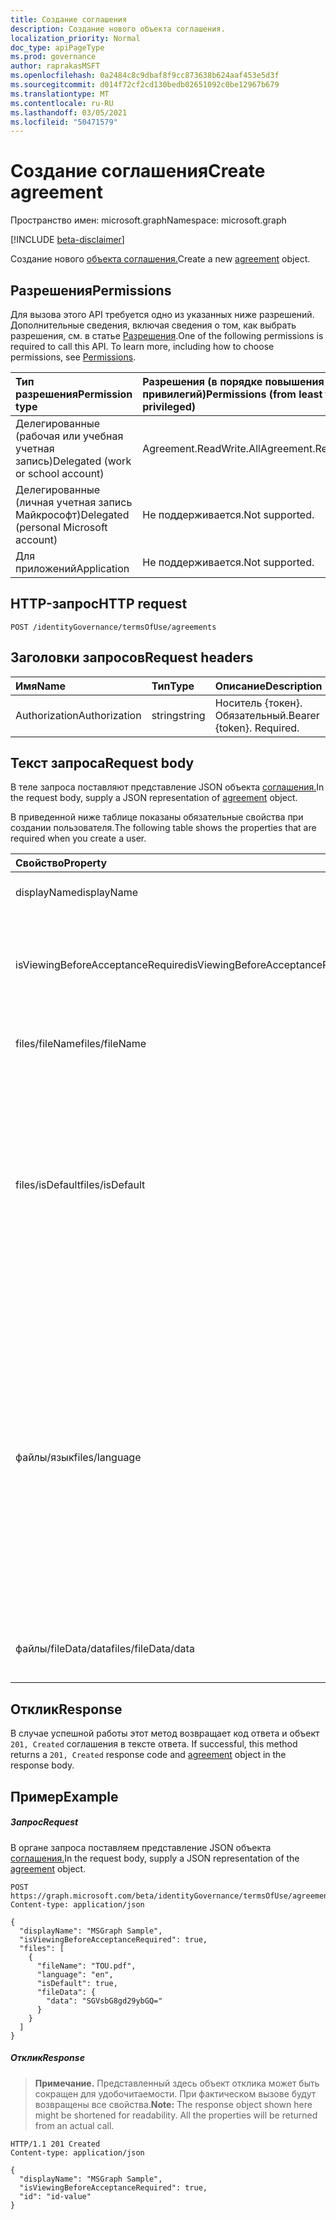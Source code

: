 ```yaml
---
title: Создание соглашения
description: Создание нового объекта соглашения.
localization_priority: Normal
doc_type: apiPageType
ms.prod: governance
author: raprakasMSFT
ms.openlocfilehash: 0a2484c8c9dbaf8f9cc873638b624aaf453e5d3f
ms.sourcegitcommit: d014f72cf2cd130bedb02651092c0be12967b679
ms.translationtype: MT
ms.contentlocale: ru-RU
ms.lasthandoff: 03/05/2021
ms.locfileid: "50471579"
---
```

# <a name="create-agreement"></a><span data-ttu-id="963bf-103">Создание соглашения</span><span class="sxs-lookup"><span data-stu-id="963bf-103">Create agreement</span></span>

<span data-ttu-id="963bf-104">Пространство имен: microsoft.graph</span><span class="sxs-lookup"><span data-stu-id="963bf-104">Namespace: microsoft.graph</span></span>

[!INCLUDE [beta-disclaimer](../../includes/beta-disclaimer.md)]

<span data-ttu-id="963bf-105">Создание нового [объекта соглашения.](../resources/agreement.md)</span><span class="sxs-lookup"><span data-stu-id="963bf-105">Create a new [agreement](../resources/agreement.md) object.</span></span>
## <a name="permissions"></a><span data-ttu-id="963bf-106">Разрешения</span><span class="sxs-lookup"><span data-stu-id="963bf-106">Permissions</span></span>
<span data-ttu-id="963bf-p101">Для вызова этого API требуется одно из указанных ниже разрешений. Дополнительные сведения, включая сведения о том, как выбрать разрешения, см. в статье [Разрешения](/graph/permissions-reference).</span><span class="sxs-lookup"><span data-stu-id="963bf-p101">One of the following permissions is required to call this API. To learn more, including how to choose permissions, see [Permissions](/graph/permissions-reference).</span></span>

|<span data-ttu-id="963bf-109">Тип разрешения</span><span class="sxs-lookup"><span data-stu-id="963bf-109">Permission type</span></span>                        | <span data-ttu-id="963bf-110">Разрешения (в порядке повышения привилегий)</span><span class="sxs-lookup"><span data-stu-id="963bf-110">Permissions (from least to most privileged)</span></span>              |
|:--------------------------------------|:---------------------------------------------------------|
|<span data-ttu-id="963bf-111">Делегированные (рабочая или учебная учетная запись)</span><span class="sxs-lookup"><span data-stu-id="963bf-111">Delegated (work or school account)</span></span>     | <span data-ttu-id="963bf-112">Agreement.ReadWrite.All</span><span class="sxs-lookup"><span data-stu-id="963bf-112">Agreement.ReadWrite.All</span></span> |
|<span data-ttu-id="963bf-113">Делегированные (личная учетная запись Майкрософт)</span><span class="sxs-lookup"><span data-stu-id="963bf-113">Delegated (personal Microsoft account)</span></span> | <span data-ttu-id="963bf-114">Не поддерживается.</span><span class="sxs-lookup"><span data-stu-id="963bf-114">Not supported.</span></span> |
|<span data-ttu-id="963bf-115">Для приложений</span><span class="sxs-lookup"><span data-stu-id="963bf-115">Application</span></span>                            | <span data-ttu-id="963bf-116">Не поддерживается.</span><span class="sxs-lookup"><span data-stu-id="963bf-116">Not supported.</span></span> |

## <a name="http-request"></a><span data-ttu-id="963bf-117">HTTP-запрос</span><span class="sxs-lookup"><span data-stu-id="963bf-117">HTTP request</span></span>
<!-- { "blockType": "ignored" } -->
```http
POST /identityGovernance/termsOfUse/agreements
```
## <a name="request-headers"></a><span data-ttu-id="963bf-118">Заголовки запросов</span><span class="sxs-lookup"><span data-stu-id="963bf-118">Request headers</span></span>
| <span data-ttu-id="963bf-119">Имя</span><span class="sxs-lookup"><span data-stu-id="963bf-119">Name</span></span>         | <span data-ttu-id="963bf-120">Тип</span><span class="sxs-lookup"><span data-stu-id="963bf-120">Type</span></span>        | <span data-ttu-id="963bf-121">Описание</span><span class="sxs-lookup"><span data-stu-id="963bf-121">Description</span></span> |
|:-------------|:------------|:------------|
| <span data-ttu-id="963bf-122">Authorization</span><span class="sxs-lookup"><span data-stu-id="963bf-122">Authorization</span></span> | <span data-ttu-id="963bf-123">string</span><span class="sxs-lookup"><span data-stu-id="963bf-123">string</span></span> | <span data-ttu-id="963bf-p102">Носитель \{токен\}. Обязательный.</span><span class="sxs-lookup"><span data-stu-id="963bf-p102">Bearer \{token\}. Required.</span></span> |

## <a name="request-body"></a><span data-ttu-id="963bf-126">Текст запроса</span><span class="sxs-lookup"><span data-stu-id="963bf-126">Request body</span></span>
<span data-ttu-id="963bf-127">В теле запроса поставляют представление JSON объекта [соглашения.](../resources/agreement.md)</span><span class="sxs-lookup"><span data-stu-id="963bf-127">In the request body, supply a JSON representation of [agreement](../resources/agreement.md) object.</span></span>

<span data-ttu-id="963bf-128">В приведенной ниже таблице показаны обязательные свойства при создании пользователя.</span><span class="sxs-lookup"><span data-stu-id="963bf-128">The following table shows the properties that are required when you create a user.</span></span>

| <span data-ttu-id="963bf-129">Свойство</span><span class="sxs-lookup"><span data-stu-id="963bf-129">Property</span></span>     | <span data-ttu-id="963bf-130">Тип</span><span class="sxs-lookup"><span data-stu-id="963bf-130">Type</span></span>        | <span data-ttu-id="963bf-131">Описание</span><span class="sxs-lookup"><span data-stu-id="963bf-131">Description</span></span> |
|:-------------|:------------|:------------|
|<span data-ttu-id="963bf-132">displayName</span><span class="sxs-lookup"><span data-stu-id="963bf-132">displayName</span></span>|<span data-ttu-id="963bf-133">String</span><span class="sxs-lookup"><span data-stu-id="963bf-133">String</span></span>|<span data-ttu-id="963bf-134">Отображение имени соглашения.</span><span class="sxs-lookup"><span data-stu-id="963bf-134">Display name of the agreement.</span></span>|
|<span data-ttu-id="963bf-135">isViewingBeforeAcceptanceRequired</span><span class="sxs-lookup"><span data-stu-id="963bf-135">isViewingBeforeAcceptanceRequired</span></span>|<span data-ttu-id="963bf-136">Логический</span><span class="sxs-lookup"><span data-stu-id="963bf-136">Boolean</span></span>|<span data-ttu-id="963bf-137">Указывает, должен ли пользователь расширять и просматривать соглашение перед принятием.</span><span class="sxs-lookup"><span data-stu-id="963bf-137">Indicates whether the user has to expand and view the agreement before accepting.</span></span>|
|<span data-ttu-id="963bf-138">files/fileName</span><span class="sxs-lookup"><span data-stu-id="963bf-138">files/fileName</span></span>|<span data-ttu-id="963bf-139">String</span><span class="sxs-lookup"><span data-stu-id="963bf-139">String</span></span>|<span data-ttu-id="963bf-140">Имя файла соглашения (например, TOU.pdf).</span><span class="sxs-lookup"><span data-stu-id="963bf-140">Name of the agreement file (for example, TOU.pdf).</span></span>|
|<span data-ttu-id="963bf-141">files/isDefault</span><span class="sxs-lookup"><span data-stu-id="963bf-141">files/isDefault</span></span>|<span data-ttu-id="963bf-142">Логический</span><span class="sxs-lookup"><span data-stu-id="963bf-142">Boolean</span></span>|<span data-ttu-id="963bf-143">Указывает, является ли это файл соглашения по умолчанию, если ни одна из культур не соответствует предпочтениям клиента.</span><span class="sxs-lookup"><span data-stu-id="963bf-143">Indicates whether this is the default agreement file if none of the culture matches the client preference.</span></span> <span data-ttu-id="963bf-144">Если ни один файл не помечен как по умолчанию, первый будет рассматриваться как по умолчанию.</span><span class="sxs-lookup"><span data-stu-id="963bf-144">If none of the file is marked as default, the first one will be treated as default.</span></span>|
|<span data-ttu-id="963bf-145">файлы/язык</span><span class="sxs-lookup"><span data-stu-id="963bf-145">files/language</span></span>|<span data-ttu-id="963bf-146">String</span><span class="sxs-lookup"><span data-stu-id="963bf-146">String</span></span>|<span data-ttu-id="963bf-147">Культура файла соглашения в формате languagecode2-country/regioncode2.</span><span class="sxs-lookup"><span data-stu-id="963bf-147">Culture of the agreement file in the format languagecode2-country/regioncode2.</span></span> <span data-ttu-id="963bf-148">languagecode2 — это код из двух букв более низкого уровня, полученный из ISO 639-1.</span><span class="sxs-lookup"><span data-stu-id="963bf-148">languagecode2 is a lowercase two-letter code derived from ISO 639-1.</span></span> <span data-ttu-id="963bf-149">country/regioncode2 является производным от ISO 3166 и обычно состоит из двух верхних букв или языкового тега BCP-47 (например, en-US).</span><span class="sxs-lookup"><span data-stu-id="963bf-149">country/regioncode2 is derived from ISO 3166 and usually consists of two uppercase letters, or a BCP-47 language tag (for example, en-US).</span></span>|
|<span data-ttu-id="963bf-150">файлы/fileData/data</span><span class="sxs-lookup"><span data-stu-id="963bf-150">files/fileData/data</span></span>|<span data-ttu-id="963bf-151">Binary</span><span class="sxs-lookup"><span data-stu-id="963bf-151">Binary</span></span>|<span data-ttu-id="963bf-152">Данные, представляющие условия использования документа PDF.</span><span class="sxs-lookup"><span data-stu-id="963bf-152">Data representing the terms of use the PDF document.</span></span>|

## <a name="response"></a><span data-ttu-id="963bf-153">Отклик</span><span class="sxs-lookup"><span data-stu-id="963bf-153">Response</span></span>
<span data-ttu-id="963bf-154">В случае успешной работы этот метод возвращает код ответа и объект `201, Created` соглашения в тексте ответа. [](../resources/agreement.md)</span><span class="sxs-lookup"><span data-stu-id="963bf-154">If successful, this method returns a `201, Created` response code and [agreement](../resources/agreement.md) object in the response body.</span></span>

## <a name="example"></a><span data-ttu-id="963bf-155">Пример</span><span class="sxs-lookup"><span data-stu-id="963bf-155">Example</span></span>
##### <a name="request"></a><span data-ttu-id="963bf-156">Запрос</span><span class="sxs-lookup"><span data-stu-id="963bf-156">Request</span></span>
<span data-ttu-id="963bf-157">В органе запроса поставляем представление JSON объекта [соглашения.](../resources/agreement.md)</span><span class="sxs-lookup"><span data-stu-id="963bf-157">In the request body, supply a JSON representation of the [agreement](../resources/agreement.md) object.</span></span>


<!-- {
  "blockType": "request",
  "name": "create_agreement_from_agreements"
}-->
```http
POST https://graph.microsoft.com/beta/identityGovernance/termsOfUse/agreements
Content-type: application/json

{
  "displayName": "MSGraph Sample",
  "isViewingBeforeAcceptanceRequired": true,
  "files": [
    {
      "fileName": "TOU.pdf",
      "language": "en",
      "isDefault": true,
      "fileData": {
        "data": "SGVsbG8gd29ybGQ="
      }
    }
  ]
}
```


##### <a name="response"></a><span data-ttu-id="963bf-158">Отклик</span><span class="sxs-lookup"><span data-stu-id="963bf-158">Response</span></span>
><span data-ttu-id="963bf-p105">**Примечание.** Представленный здесь объект отклика может быть сокращен для удобочитаемости. При фактическом вызове будут возвращены все свойства.</span><span class="sxs-lookup"><span data-stu-id="963bf-p105">**Note:** The response object shown here might be shortened for readability. All the properties will be returned from an actual call.</span></span>
<!-- {
  "blockType": "response",
  "truncated": true,
  "@odata.type": "microsoft.graph.agreement"
} -->
```http
HTTP/1.1 201 Created
Content-type: application/json

{
  "displayName": "MSGraph Sample",
  "isViewingBeforeAcceptanceRequired": true,
  "id": "id-value"
}
```

<!-- uuid: 8fcb5dbc-d5aa-4681-8e31-b001d5168d79
2015-10-25 14:57:30 UTC -->
<!--
{
  "type": "#page.annotation",
  "description": "Create agreement",
  "keywords": "",
  "section": "documentation",
  "tocPath": "",
  "suppressions": [
  ]
}
-->


